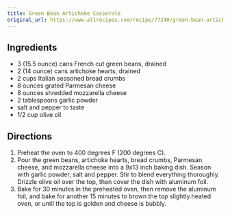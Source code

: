 ```yaml
---
title: Green Bean Artichoke Casserole
original_url: https://www.allrecipes.com/recipe/77240/green-bean-artichoke-casserole/
---
```


## Ingredients

* 3 (15.5 ounce) cans French cut green beans, drained
* 2 (14 ounce) cans artichoke hearts, drained
* 2 cups Italian seasoned bread crumbs
* 8 ounces grated Parmesan cheese
* 8 ounces shredded mozzarella cheese
* 2 tablespoons garlic powder
* salt and pepper to taste
* 1/2 cup olive oil

## Directions

1. Preheat the oven to 400 degrees F (200 degrees C).
1. Pour the green beans, artichoke hearts, bread crumbs, Parmesan cheese, and mozzarella cheese into a 9x13 inch baking dish. Season with garlic powder, salt and pepper. Stir to blend everything thoroughly. Drizzle olive oil over the top, then cover the dish with aluminum foil.
1. Bake for 30 minutes in the preheated oven, then remove the aluminum foil, and bake for another 15 minutes to brown the top slightly.heated oven, or until the top is golden and cheese is bubbly.